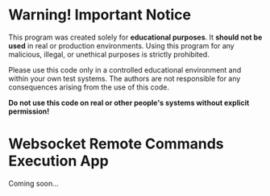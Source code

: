# Warning! Important Notice

This program was created solely for **educational purposes**. It **should not be used** in real or production environments. Using this program for any malicious, illegal, or unethical purposes is strictly prohibited.

Please use this code only in a controlled educational environment and within your own test systems. The authors are not responsible for any consequences arising from the use of this code.

**Do not use this code on real or other people's systems without explicit permission!**


# Websocket Remote Commands Execution App

Coming soon...
